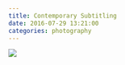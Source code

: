 ```yaml
---
title: Contemporary Subtitling
date: 2016-07-29 13:21:00
categories: photography
---
```


<div id="galleria">
  <a href="{{ site.baseurl }}/images/default/contemporarysub1.jpg">
    <img
      src="{{ site.baseurl }}/images/thumbnail/contemporarysub1.jpg"
      data-big="{{ site.baseurl }}/images/raw/contemporarysub1.jpg"
    >
  </a>
</div>
